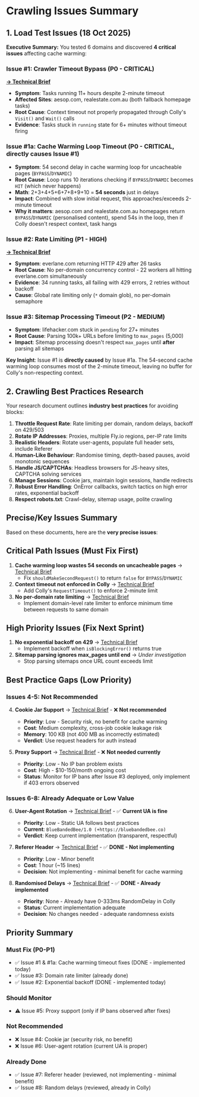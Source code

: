 # Crawling Issues Summary

## 1. Load Test Issues (18 Oct 2025)

**Executive Summary:** You tested 6 domains and discovered **4 critical issues**
affecting cache warming:

### Issue #1: Crawler Timeout Bypass (P0 - CRITICAL)

**[→ Technical Brief](issue-1-cache-warming-timeout.md)**

- **Symptom**: Tasks running 11+ hours despite 2-minute timeout
- **Affected Sites**: aesop.com, realestate.com.au (both fallback homepage
  tasks)
- **Root Cause**: Context timeout not properly propagated through Colly's
  `Visit()` and `Wait()` calls
- **Evidence**: Tasks stuck in `running` state for 6+ minutes without timeout
  firing

### Issue #1a: Cache Warming Loop Timeout (P0 - CRITICAL, **directly causes Issue #1**)

- **Symptom**: 54 second delay in cache warming loop for uncacheable pages
  (`BYPASS`/`DYNAMIC`)
- **Root Cause**: Loop runs 10 iterations checking if `BYPASS`/`DYNAMIC` becomes
  `HIT` (which never happens)
- **Math**: 2+3+4+5+6+7+8+9+10 = **54 seconds** just in delays
- **Impact**: Combined with slow initial request, this approaches/exceeds
  2-minute timeout
- **Why it matters**: aesop.com and realestate.com.au homepages return
  `BYPASS`/`DYNAMIC` (personalised content), spend 54s in the loop, then if
  Colly doesn't respect context, task hangs

### Issue #2: Rate Limiting (P1 - HIGH)

**[→ Technical Brief](issue-2-rate-limiting.md)**

- **Symptom**: everlane.com returning HTTP 429 after 26 tasks
- **Root Cause**: No per-domain concurrency control - 22 workers all hitting
  everlane.com simultaneously
- **Evidence**: 34 running tasks, all failing with 429 errors, 2 retries without
  backoff
- **Cause**: Global rate limiting only (`*` domain glob), no per-domain
  semaphore

### Issue #3: Sitemap Processing Timeout (P2 - MEDIUM)

- **Symptom**: lifehacker.com stuck in `pending` for 27+ minutes
- **Root Cause**: Parsing 100k+ URLs before limiting to `max_pages` (5,000)
- **Impact**: Sitemap processing doesn't respect `max_pages` until **after**
  parsing all sitemaps

**Key Insight**: Issue #1 is **directly caused** by Issue #1a. The 54-second
cache warming loop consumes most of the 2-minute timeout, leaving no buffer for
Colly's non-respecting context.

## 2. Crawling Best Practices Research

Your research document outlines **industry best practices** for avoiding blocks:

1. **Throttle Request Rate**: Rate limiting per domain, random delays, backoff
   on 429/503
2. **Rotate IP Addresses**: Proxies, multiple Fly.io regions, per-IP rate limits
3. **Realistic Headers**: Rotate user-agents, populate full header sets, include
   Referer
4. **Human-Like Behaviour**: Randomise timing, depth-based pauses, avoid
   monotonic sequences
5. **Handle JS/CAPTCHAs**: Headless browsers for JS-heavy sites, CAPTCHA solving
   services
6. **Manage Sessions**: Cookie jars, maintain login sessions, handle redirects
7. **Robust Error Handling**: OnError callbacks, switch tactics on high error
   rates, exponential backoff
8. **Respect robots.txt**: Crawl-delay, sitemap usage, polite crawling

## Precise/Key Issues Summary

Based on these documents, here are the **very precise issues**:

## Critical Path Issues (Must Fix First)

1. **Cache warming loop wastes 54 seconds on uncacheable pages** →
   [Technical Brief](issue-1-cache-warming-timeout.md)
   - Fix `shouldMakeSecondRequest()` to return `false` for `BYPASS`/`DYNAMIC`
2. **Context timeout not enforced in Colly** →
   [Technical Brief](issue-1-cache-warming-timeout.md)
   - Add Colly's `RequestTimeout()` to enforce 2-minute limit
3. **No per-domain rate limiting** →
   [Technical Brief](issue-3-domain-rate-limiter.md)
   - Implement domain-level rate limiter to enforce minimum time between
     requests to same domain

## High Priority Issues (Fix Next Sprint)

1. **No exponential backoff on 429** →
   [Technical Brief](issue-2-rate-limiting.md)
   - Implement backoff when `isBlockingError()` returns true
2. **Sitemap parsing ignores max_pages until end** → _Under investigation_
   - Stop parsing sitemaps once URL count exceeds limit

## Best Practice Gaps (Low Priority)

### Issues 4-5: Not Recommended

4. **Cookie Jar Support** → [Technical Brief](issue-4-cookie-jar.md) - ❌ **Not
   recommended**
   - **Priority**: Low - Security risk, no benefit for cache warming
   - **Cost**: Medium complexity, cross-job cookie leakage risk
   - **Memory**: 100 KB (not 400 MB as incorrectly estimated)
   - **Verdict**: Use request headers for auth instead

5. **Proxy Support** → [Technical Brief](issue-5-proxy-support.md) - ❌ **Not
   needed currently**
   - **Priority**: Low - No IP ban problem exists
   - **Cost**: High - $10-150/month ongoing cost
   - **Status**: Monitor for IP bans after Issue #3 deployed, only implement if
     403 errors observed

### Issues 6-8: Already Adequate or Low Value

6. **User-Agent Rotation** → [Technical Brief](issue-6-user-agent-rotation.md) -
   ✅ **Current UA is fine**
   - **Priority**: Low - Static UA follows best practices
   - **Current**: `BlueBandedBee/1.0 (+https://bluebandedbee.co)`
   - **Verdict**: Keep current implementation (transparent, respectful)

7. **Referer Header** → [Technical Brief](done/issue-7-referer-header.md) - ✅
   **DONE - Not implementing**
   - **Priority**: Low - Minor benefit
   - **Cost**: 1 hour (~15 lines)
   - **Decision**: Not implementing - minimal benefit for cache warming

8. **Randomised Delays** →
   [Technical Brief](done/issue-8-randomised-delays.md) - ✅ **DONE - Already
   implemented**
   - **Priority**: None - Already have 0-333ms RandomDelay in Colly
   - **Status**: Current implementation adequate
   - **Decision**: No changes needed - adequate randomness exists

## Priority Summary

### Must Fix (P0-P1)

- ✅ Issue #1 & #1a: Cache warming timeout fixes (DONE - implemented today)
- ✅ Issue #3: Domain rate limiter (already done)
- ✅ Issue #2: Exponential backoff (DONE - implemented today)

### Should Monitor

- ⚠️ Issue #5: Proxy support (only if IP bans observed after fixes)

### Not Recommended

- ❌ Issue #4: Cookie jar (security risk, no benefit)
- ❌ Issue #6: User-agent rotation (current UA is proper)

### Already Done

- ✅ Issue #7: Referer header (reviewed, not implementing - minimal benefit)
- ✅ Issue #8: Random delays (reviewed, already in Colly)
